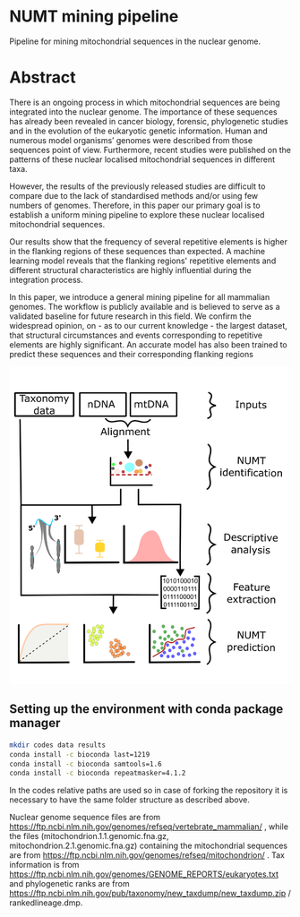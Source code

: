 # NUMT mining pipeline
Pipeline for mining mitochondrial sequences in the nuclear genome.
# Abstract
There is an ongoing process in which mitochondrial sequences are being integrated into the nuclear genome. The importance of these sequences has already been revealed in cancer biology, forensic, phylogenetic studies and in the evolution of the eukaryotic genetic information. Human and numerous model organisms’ genomes were described from those sequences point of view. Furthermore, recent studies were published on the patterns of these nuclear localised mitochondrial sequences in different taxa.

However, the results of the previously released studies are difficult to compare due to the lack of standardised methods and/or using few numbers of genomes. Therefore, in this paper our primary goal is to establish a uniform mining pipeline to explore these nuclear localised mitochondrial sequences.

Our results show that the frequency of several repetitive elements is higher in the flanking regions of these sequences than expected. A machine learning model reveals that the flanking regions' repetitive elements and different structural characteristics are highly influential during the integration process.

In this paper, we introduce a general mining pipeline for all mammalian genomes. The workflow is publicly available and is believed to serve as a validated baseline for future research in this field. We confirm the widespread opinion, on - as to our current knowledge - the largest dataset, that structural circumstances and events corresponding to repetitive elements are highly significant. An accurate model has also been trained to predict these sequences and their corresponding flanking regions

![graphical_abstract](/results/fig6.png)

Setting up the environment with conda package manager
---
```bash
mkdir codes data results
conda install -c bioconda last=1219
conda install -c bioconda samtools=1.6
conda install -c bioconda repeatmasker=4.1.2
```
In the codes relative paths are used so in case of forking the repository it is necessary to have the same folder structure as described above.

Nuclear genome sequence files are from
https://ftp.ncbi.nlm.nih.gov/genomes/refseq/vertebrate_mammalian/ , while the files (mitochondrion.1.1.genomic.fna.gz, mitochondrion.2.1.genomic.fna.gz) containing the mitochondrial sequences are from https://ftp.ncbi.nlm.nih.gov/genomes/refseq/mitochondrion/ . Tax  information is from https://ftp.ncbi.nlm.nih.gov/genomes/GENOME_REPORTS/eukaryotes.txt and phylogenetic ranks are from https://ftp.ncbi.nlm.nih.gov/pub/taxonomy/new_taxdump/new_taxdump.zip / rankedlineage.dmp.
